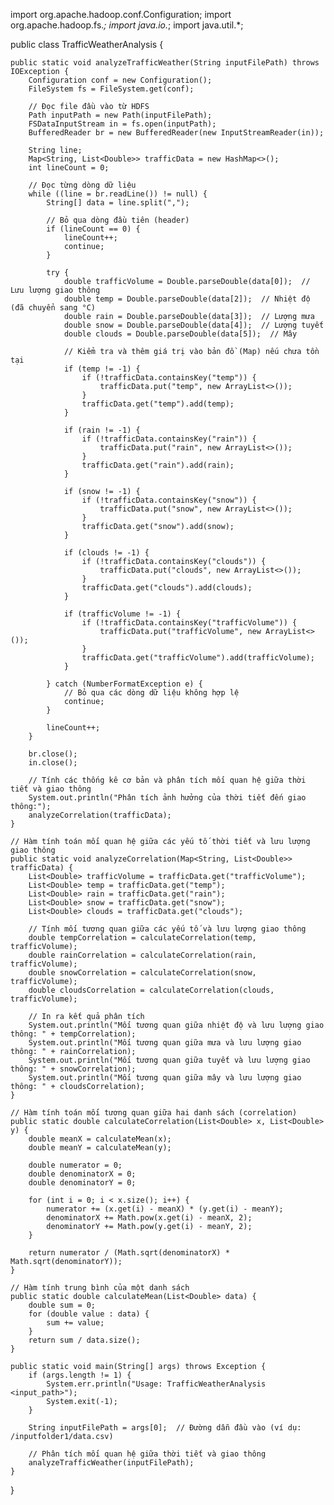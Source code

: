 import org.apache.hadoop.conf.Configuration;
import org.apache.hadoop.fs.*;
import java.io.*;
import java.util.*;

public class TrafficWeatherAnalysis {

    public static void analyzeTrafficWeather(String inputFilePath) throws IOException {
        Configuration conf = new Configuration();
        FileSystem fs = FileSystem.get(conf);

        // Đọc file đầu vào từ HDFS
        Path inputPath = new Path(inputFilePath);
        FSDataInputStream in = fs.open(inputPath);
        BufferedReader br = new BufferedReader(new InputStreamReader(in));

        String line;
        Map<String, List<Double>> trafficData = new HashMap<>();
        int lineCount = 0;

        // Đọc từng dòng dữ liệu
        while ((line = br.readLine()) != null) {
            String[] data = line.split(",");

            // Bỏ qua dòng đầu tiên (header)
            if (lineCount == 0) {
                lineCount++;
                continue;
            }

            try {
                double trafficVolume = Double.parseDouble(data[0]);  // Lưu lượng giao thông
                double temp = Double.parseDouble(data[2]);  // Nhiệt độ (đã chuyển sang °C)
                double rain = Double.parseDouble(data[3]);  // Lượng mưa
                double snow = Double.parseDouble(data[4]);  // Lượng tuyết
                double clouds = Double.parseDouble(data[5]);  // Mây

                // Kiểm tra và thêm giá trị vào bản đồ (Map) nếu chưa tồn tại
                if (temp != -1) {
                    if (!trafficData.containsKey("temp")) {
                        trafficData.put("temp", new ArrayList<>());
                    }
                    trafficData.get("temp").add(temp);
                }

                if (rain != -1) {
                    if (!trafficData.containsKey("rain")) {
                        trafficData.put("rain", new ArrayList<>());
                    }
                    trafficData.get("rain").add(rain);
                }

                if (snow != -1) {
                    if (!trafficData.containsKey("snow")) {
                        trafficData.put("snow", new ArrayList<>());
                    }
                    trafficData.get("snow").add(snow);
                }

                if (clouds != -1) {
                    if (!trafficData.containsKey("clouds")) {
                        trafficData.put("clouds", new ArrayList<>());
                    }
                    trafficData.get("clouds").add(clouds);
                }

                if (trafficVolume != -1) {
                    if (!trafficData.containsKey("trafficVolume")) {
                        trafficData.put("trafficVolume", new ArrayList<>());
                    }
                    trafficData.get("trafficVolume").add(trafficVolume);
                }

            } catch (NumberFormatException e) {
                // Bỏ qua các dòng dữ liệu không hợp lệ
                continue;
            }

            lineCount++;
        }

        br.close();
        in.close();

        // Tính các thống kê cơ bản và phân tích mối quan hệ giữa thời tiết và giao thông
        System.out.println("Phân tích ảnh hưởng của thời tiết đến giao thông:");
        analyzeCorrelation(trafficData);
    }

    // Hàm tính toán mối quan hệ giữa các yếu tố thời tiết và lưu lượng giao thông
    public static void analyzeCorrelation(Map<String, List<Double>> trafficData) {
        List<Double> trafficVolume = trafficData.get("trafficVolume");
        List<Double> temp = trafficData.get("temp");
        List<Double> rain = trafficData.get("rain");
        List<Double> snow = trafficData.get("snow");
        List<Double> clouds = trafficData.get("clouds");

        // Tính mối tương quan giữa các yếu tố và lưu lượng giao thông
        double tempCorrelation = calculateCorrelation(temp, trafficVolume);
        double rainCorrelation = calculateCorrelation(rain, trafficVolume);
        double snowCorrelation = calculateCorrelation(snow, trafficVolume);
        double cloudsCorrelation = calculateCorrelation(clouds, trafficVolume);

        // In ra kết quả phân tích
        System.out.println("Mối tương quan giữa nhiệt độ và lưu lượng giao thông: " + tempCorrelation);
        System.out.println("Mối tương quan giữa mưa và lưu lượng giao thông: " + rainCorrelation);
        System.out.println("Mối tương quan giữa tuyết và lưu lượng giao thông: " + snowCorrelation);
        System.out.println("Mối tương quan giữa mây và lưu lượng giao thông: " + cloudsCorrelation);
    }

    // Hàm tính toán mối tương quan giữa hai danh sách (correlation)
    public static double calculateCorrelation(List<Double> x, List<Double> y) {
        double meanX = calculateMean(x);
        double meanY = calculateMean(y);

        double numerator = 0;
        double denominatorX = 0;
        double denominatorY = 0;

        for (int i = 0; i < x.size(); i++) {
            numerator += (x.get(i) - meanX) * (y.get(i) - meanY);
            denominatorX += Math.pow(x.get(i) - meanX, 2);
            denominatorY += Math.pow(y.get(i) - meanY, 2);
        }

        return numerator / (Math.sqrt(denominatorX) * Math.sqrt(denominatorY));
    }

    // Hàm tính trung bình của một danh sách
    public static double calculateMean(List<Double> data) {
        double sum = 0;
        for (double value : data) {
            sum += value;
        }
        return sum / data.size();
    }

    public static void main(String[] args) throws Exception {
        if (args.length != 1) {
            System.err.println("Usage: TrafficWeatherAnalysis <input_path>");
            System.exit(-1);
        }

        String inputFilePath = args[0];  // Đường dẫn đầu vào (ví dụ: /inputfolder1/data.csv)

        // Phân tích mối quan hệ giữa thời tiết và giao thông
        analyzeTrafficWeather(inputFilePath);
    }
}
